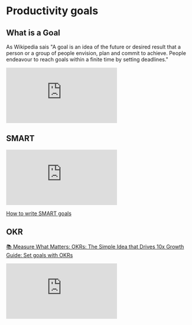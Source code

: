 # Productivity goals
## What is a Goal

As Wikipedia sais "A goal is an idea of the future or desired result that a person or a group of people envision, plan and commit to achieve. People endeavour to reach goals within a finite time by setting deadlines."

<iframe src="https://www.youtube.com/embed/L4N1q4RNi9I" title="YouTube video player" frameborder="0" allow="accelerometer; autoplay; clipboard-write; encrypted-media; gyroscope; picture-in-picture" allowfullscreen></iframe>


## SMART
<iframe src="https://www.youtube.com/embed/1-SvuFIQjK8" title="YouTube video player" frameborder="0" allow="accelerometer; autoplay; clipboard-write; encrypted-media; gyroscope; picture-in-picture" allowfullscreen></iframe>

[How to write SMART goals](https://www.atlassian.com/blog/productivity/how-to-write-smart-goals)

## OKR

[📚 Measure What Matters: OKRs: The Simple Idea that Drives 10x Growth](https://www.amazon.it/Measure-What-Matters-Simple-Drives/dp/024134848X)
[Guide: Set goals with OKRs](https://rework.withgoogle.com/guides/set-goals-with-okrs/steps/introduction/)

<iframe src="https://www.youtube.com/embed/mJB83EZtAjc" title="YouTube video player" frameborder="0" allow="accelerometer; autoplay; clipboard-write; encrypted-media; gyroscope; picture-in-picture" allowfullscreen></iframe>

